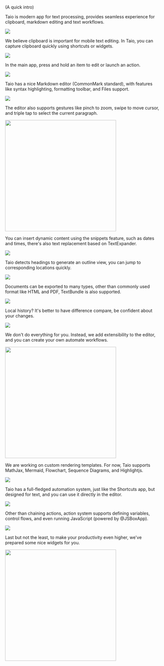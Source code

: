 (A quick intro)

Taio is modern app for text processing, provides seamless experience for clipboard, markdown editing and text workflows.

<img src="/introduction/IMG_1.png" />

We believe clipboard is important for mobile text editing. In Taio, you can capture clipboard quickly using shortcuts or widgets.

<img src="/introduction/IMG_2.png" />

In the main app, press and hold an item to edit or launch an action.

<img src="/introduction/IMG_3.png" />

Taio has a nice Markdown editor (CommonMark standard), with features like syntax highlighting, formatting toolbar, and Files support.

<img src="/introduction/IMG_4.png" />

The editor also supports gestures like pinch to zoom, swipe to move cursor, and triple tap to select the current paragraph.

<img src="/quick-start/assets/IMG_6.png" width="360" />

You can insert dynamic content using the snippets feature, such as dates and times, there's also text replacement based on TextExpander.

<img src="/introduction/IMG_5.png" />

Taio detects headings to generate an outline view, you can jump to corresponding locations quickly.

<img src="/introduction/IMG_6.png" />

Documents can be exported to many types, other than commonly used format like HTML and PDF, TextBundle is also supported.

<img src="/introduction/IMG_7.png" />

Local history? It's better to have difference compare, be confident about your changes.

<img src="/introduction/IMG_8.png" />

We don't do everything for you. Instead, we add extensibility to the editor, and you can create your own automate workflows.

<img src="/quick-start/assets/IMG_11.png" width="360" />

We are working on custom rendering templates. For now, Taio supports MathJax, Mermaid, Flowchart, Sequence Diagrams, and Highlightjs.

<img src="/introduction/IMG_9.png" />

Taio has a full-fledged automation system, just like the Shortcuts app, but designed for text, and you can use it directly in the editor.

<img src="/introduction/IMG_10.png" />

Other than chaining actions, action system supports defining variables, control flows, and even running JavaScript (powered by @JSBoxApp).

<img src="/introduction/IMG_11.png" />

Last but not the least, to make your productivity even higher, we've prepared some nice widgets for you.

<img src="/quick-start/assets/IMG_17.png" width="360" />